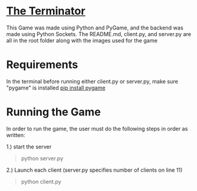 # <u> The Terminator </u>

This Game was made using Python and PyGame, and the backend was made using Python Sockets. 
The README.md, client.py, and server.py are all in the root folder along with the images used for the game

# Requirements

In the terminal before running either client.py or server.py, make sure "pygame" is installed 
<u> pip install pygame </u>

# Running the Game

In order to run the game, the user must do the following steps in order as written: 

1.) start the server
> python server.py

2.) Launch each client (server.py specifies number of clients on line 11)
> python client.py
